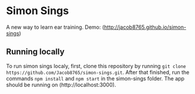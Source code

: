 # Simon Sings

A new way to learn ear training.
Demo: (http://jacob8765.github.io/simon-sings)

## Running locally

To run simon sings localy, first, clone this repository by running `git clone https://github.com/Jacob8765/simon-sings.git`. After that finished, run the commands `npm install` and `npm start` in the simon-sings folder. The app should be running on (http://localhost:3000).
